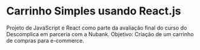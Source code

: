 # Carrinho Simples usando React.js

Projeto de JavaScript e React como parte da avaliação final do curso do Descomplica em parceria com a Nubank.
Objetivo: Criação de um carrinho de compras para e-commerce.
